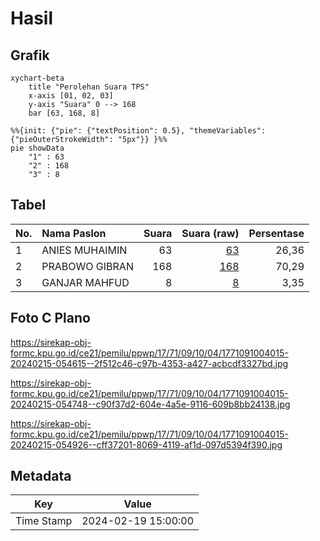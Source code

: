 # Hasil

## Grafik

```mermaid
xychart-beta
    title "Perolehan Suara TPS"
    x-axis [01, 02, 03]
    y-axis "Suara" 0 --> 168
    bar [63, 168, 8]
```

```mermaid
%%{init: {"pie": {"textPosition": 0.5}, "themeVariables": {"pieOuterStrokeWidth": "5px"}} }%%
pie showData
    "1" : 63
    "2" : 168
    "3" : 8
```

## Tabel

| No. | Nama Paslon    | Suara | Suara (raw) | Persentase |
|:--- |:-------------- | -----:| -----------:| ----------:|
| 1   | ANIES MUHAIMIN | 63    | [63][p-1]   | 26,36      |
| 2   | PRABOWO GIBRAN | 168   | [168][p-2]  | 70,29      |
| 3   | GANJAR MAHFUD  | 8     | [8][p-3]    | 3,35       |


[p-1]: https://github.com/gigit-pemilu/pemilu-2024-17-bengkulu/blob/main/pilpres/hitung-suara/sub/17-bengkulu/sub/71-kota-bengkulu/sub/09-singaran-pati/sub/1004-padang-nangka/sub/015-tps/sub/paslon-1.txt
[p-2]: https://github.com/gigit-pemilu/pemilu-2024-17-bengkulu/blob/main/pilpres/hitung-suara/sub/17-bengkulu/sub/71-kota-bengkulu/sub/09-singaran-pati/sub/1004-padang-nangka/sub/015-tps/sub/paslon-2.txt
[p-3]: https://github.com/gigit-pemilu/pemilu-2024-17-bengkulu/blob/main/pilpres/hitung-suara/sub/17-bengkulu/sub/71-kota-bengkulu/sub/09-singaran-pati/sub/1004-padang-nangka/sub/015-tps/sub/paslon-3.txt

## Foto C Plano

https://sirekap-obj-formc.kpu.go.id/ce21/pemilu/ppwp/17/71/09/10/04/1771091004015-20240215-054615--2f512c46-c97b-4353-a427-acbcdf3327bd.jpg

https://sirekap-obj-formc.kpu.go.id/ce21/pemilu/ppwp/17/71/09/10/04/1771091004015-20240215-054748--c90f37d2-604e-4a5e-9116-609b8bb24138.jpg

https://sirekap-obj-formc.kpu.go.id/ce21/pemilu/ppwp/17/71/09/10/04/1771091004015-20240215-054926--cff37201-8069-4119-af1d-097d5394f390.jpg


## Metadata

| Key        | Value               |
| ---------- | ------------------- |
| Time Stamp | 2024-02-19 15:00:00 |



